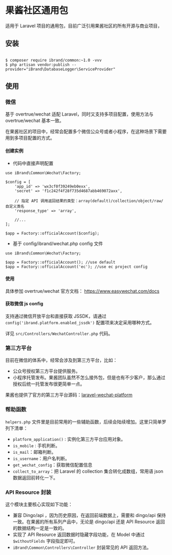 # 果酱社区通用包

适用于 Laravel 项目的通用包，目前广泛引用果酱社区的所有开源与商业项目，

## 安装

```

$ composer require ibrand/common:~1.0 -vvv
$ php artisan vendor:publish --provider="iBrand\DatabaseLogger\ServiceProvider" 
```

## 使用


### 微信

基于 overtrue/wechat 适配 Laravel，同时又支持多项目配置，使用方法与 overtrue/wechat 基本一致。

在果酱社区的项目中，经常会配置多个微信公众号或者小程序，在这种场景下需要用到多项目配置的方式。


#### 创建实例

- 代码中直接声明配置
```
use iBrand\Common\Wechat\Factory;

$config = [
    'app_id' => 'wx3cf0f39249eb0exx',
    'secret' => 'f1c242f4f28f735d4687abb469072axx',

    // 指定 API 调用返回结果的类型：array(default)/collection/object/raw/自定义类名
    'response_type' => 'array',

    //...
];

$app = Factory::officialAccount($config);
```

- 基于 config/ibrand/wechat.php  config 文件
```
use iBrand\Common\Wechat\Factory;

$app = Factory::officialAccount(); //use default
$app = Factory::officialAccount('ec'); //use ec project config
```

#### 使用

具体参加 overtrue/wechat 官方文档： https://www.easywechat.com/docs

#### 获取微信 js config

支持通过微信开放平台和直接获取 JSSDK，请通过 `config('ibrand.platform.enabled_jssdk')` 配置项来决定采用哪种方式。

详见 `src/Controllers/WechatController.php` 代码。


### 第三方平台

目前在微信的体系中，经常会涉及到第三方平台，比如：

- 公众号授权第三方平台提供服务。
- 小程序托管发布。果酱团队虽然不怎么接外包，但是也有不少客户，那么通过授权后统一托管发布很更简单一点。

果酱也提供了官方的第三方平台源码：[laravel-wechat-platform](https://github.com/guojiangclub/laravel-wechat-platform)


### 帮助函数

`helpers.php` 文件里是目前常用的一些辅助函数，后续会陆续增加。这里只简单罗列下清单：

- `platform_application()` :   实例化第三方平台应用对象。
- `is_mobile` : 手机判断。
- `is_mail`：邮箱判断。
- `is_username`：用户名判断。
- `get_wechat_config`：获取微信配置信息
- `collect_to_array`：把 Laravel 的 collection 集合转化成数组，常用语 json 数据返回前转化一下。

### API Resource 封装

这个模块主要核心实现如下功能：

- 兼容 Dingo/api ，因为历史原因，在返回前端数据上，需要和 dingo/api 保持一致。在果酱的所有系列产品中，无论是 dingo/api 还是 API Resource 返回的数据结构一定是一致的。
- 实现了 API Resource 返回数据时隐藏字段功能，在 Model 中通过 `$withoutFields` 字段指定即可。
- `iBrand\Common\Controllers\Controller` 封装常见的 API 返回方法。
